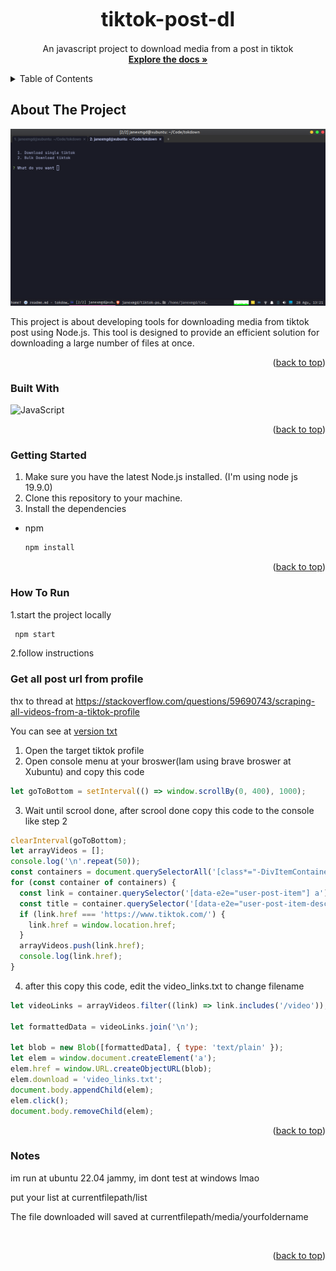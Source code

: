 <a name="readme-top"></a>
<a name="readme-top"></a>

<!-- PROJECT LOGO -->
<br />
<div align="center">
  <h1 align="center"><font size="6">tiktok-post-dl</font></h1>

  <p align="center">
  An javascript project to download media from a post in tiktok
    <br />
    <a href="https://github.com/janexmgd/tiktok-post-dl"><strong>Explore the docs »</strong></a>
  </p>
</div>
<!-- TABLE OF CONTENTS -->
<details>
  <summary>Table of Contents</summary>
  <ol>
    <li>
      <a href="#about-the-project">About The Project</a>
      <ul>
        <li><a href="#built-with">Built With</a></li>
      </ul>
    </li>
      <a href="#getting-started">Getting Started</a>
    </li>
    <li>
      <a href="#how-to-run">How to run</a>
    </li>
    <li><a href="#get-all-post-url-from-profile">Get all post url from profile</a></li>
  </ol>
</details>

<!-- ABOUT THE PROJECT -->

## About The Project

![About](docs/about.png)

This project is about developing tools for downloading media from tiktok post using Node.js. This tool is designed to provide an efficient solution for downloading a large number of files at once.

<p align="right">(<a href="#readme-top">back to top</a>)</p>

### Built With

![JavaScript](https://img.shields.io/badge/javascript-%23323330.svg?style=for-the-badge&logo=javascript&logoColor=%23F7DF1E)

<p align="right">(<a href="#readme-top">back to top</a>)</p>

<!-- GETTING STARTED -->

### Getting Started

1. Make sure you have the latest Node.js installed. (I'm using node js 19.9.0)
2. Clone this repository to your machine.
3. Install the dependencies

- npm
  ```sh
  npm install
  ```
  <p align="right">(<a href="#readme-top">back to top</a>)</p>

<!-- How to run -->

### How To Run

1.start the project locally

```sh
 npm start
```

2.follow instructions

<!-- Get all post url from profile -->

### Get all post url from profile

thx to thread at https://stackoverflow.com/questions/59690743/scraping-all-videos-from-a-tiktok-profile

You can see at <a href='./docs/tutorGetAllVideos.txt'>version txt</a>

1. Open the target tiktok profile
2. Open console menu at your broswer(Iam using brave broswer at Xubuntu) and copy this code

```js
let goToBottom = setInterval(() => window.scrollBy(0, 400), 1000);
```

3. Wait until scrool done, after scrool done copy this code to the console like step 2

```js
clearInterval(goToBottom);
let arrayVideos = [];
console.log('\n'.repeat(50));
const containers = document.querySelectorAll('[class*="-DivItemContainerV2"]');
for (const container of containers) {
  const link = container.querySelector('[data-e2e="user-post-item"] a');
  const title = container.querySelector('[data-e2e="user-post-item-desc"] a');
  if (link.href === 'https://www.tiktok.com/') {
    link.href = window.location.href;
  }
  arrayVideos.push(link.href);
  console.log(link.href);
}
```

4. after this copy this code, edit the video_links.txt to change filename

```js
let videoLinks = arrayVideos.filter((link) => link.includes('/video'));

let formattedData = videoLinks.join('\n');

let blob = new Blob([formattedData], { type: 'text/plain' });
let elem = window.document.createElement('a');
elem.href = window.URL.createObjectURL(blob);
elem.download = 'video_links.txt';
document.body.appendChild(elem);
elem.click();
document.body.removeChild(elem);
```

<p align="right">(<a href="#readme-top">back to top</a>)</p>

<!-- NOTES -->

### Notes

im run at ubuntu 22.04 jammy, im dont test at windows lmao

put your list at currentfilepath/list

The file downloaded will saved at currentfilepath/media/yourfoldername

<br>

<p align="right">(<a href="#readme-top">back to top</a>)</p>
